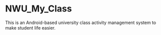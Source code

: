 # NWU_My_Class
This is an Android-based university class activity management system to make student life easier.
